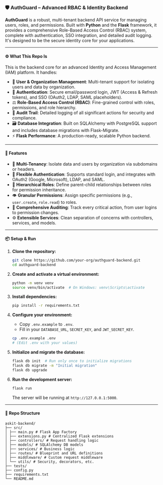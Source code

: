 ### 🛡️ AuthGuard – Advanced RBAC & Identity Backend

**AuthGuard** is a robust, multi-tenant backend API service for managing users, roles, and permissions. Built with **Python** and the **Flask** framework, it provides a comprehensive Role-Based Access Control (RBAC) system, complete with authentication, SSO integration, and detailed audit logging. It's designed to be the secure identity core for your applications.

---

#### ⚙️ What This Repo Is

This is the backend core for an advanced Identity and Access Management (IAM) platform. It handles:

*   👤 **User & Organization Management**: Multi-tenant support for isolating users and data by organization.
*   🔐 **Authentication**: Secure email/password login, JWT (Access & Refresh tokens), and SSO (OAuth2, LDAP, SAML placeholders).
*   ⚖️ **Role-Based Access Control (RBAC)**: Fine-grained control with roles, permissions, and role hierarchy.
*   📜 **Audit Trail**: Detailed logging of all significant actions for security and compliance.
*   🗃️ **Database Integration**: Built on SQLAlchemy with PostgreSQL support and includes database migrations with Flask-Migrate.
*   ⚡ **Flask Performance**: A production-ready, scalable Python backend.

---

#### 🚀 Features

*   🏢 **Multi-Tenancy**: Isolate data and users by organization via subdomains or headers.
*   🔑 **Flexible Authentication**: Supports standard login, and integrates with OAuth2 (Google, Microsoft), LDAP, and SAML.
*   👑 **Hierarchical Roles**: Define parent-child relationships between roles for permission inheritance.
*   👁️ **Granular Permissions**: Assign specific permissions (e.g., `user.create`, `role.read`) to roles.
*   📝 **Comprehensive Auditing**: Track every critical action, from user logins to permission changes.
*   ⚙️ **Extensible Services**: Clean separation of concerns with controllers, services, and models.

---

#### 📦 Setup & Run

1.  **Clone the repository:**
    ```bash
    git clone https://github.com/your-org/authguard-backend.git
    cd authguard-backend
    ```

2.  **Create and activate a virtual environment:**
    ```bash
    python -m venv venv
    source venv/bin/activate  # On Windows: venv\Scripts\activate
    ```

3.  **Install dependencies:**
    ```bash
    pip install -r requirements.txt
    ```

4.  **Configure your environment:**
    - Copy `.env.example` to `.env`.
    - Fill in your `DATABASE_URL`, `SECRET_KEY`, and `JWT_SECRET_KEY`.
    ```bash
    cp .env.example .env
    # (Edit .env with your values)
    ```

5.  **Initialize and migrate the database:**
    ```bash
    flask db init  # Run only once to initialize migrations
    flask db migrate -m "Initial migration"
    flask db upgrade
    ```

6.  **Run the development server:**
    ```bash
    flask run
    ```
    The server will be running at `http://127.0.0.1:5000`.

---

#### 📁 Repo Structure
```
askit-backend/
├── src/
│ ├── main.py # Flask App Factory
│ ├── extensions.py # Centralized Flask extensions
│ ├── controllers/ # Request handling logic
│ ├── models/ # SQLAlchemy DB models
│ ├── services/ # Business logic
│ ├── routes/ # Blueprint and URL definitions
│ ├── middleware/ # Custom request middleware
│ └── utils/ # Security, decorators, etc.
├── tests/
├── config.py
├── requirements.txt
└── README.md
```
